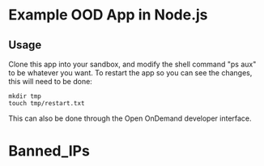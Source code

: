 # Example OOD App in Node.js

## Usage

Clone this app into your sandbox, and modify the shell command "ps aux" to be
whatever you want. To restart the app so you can see the changes, this will need
to be done:

    mkdir tmp
    touch tmp/restart.txt

This can also be done through the Open OnDemand developer interface.
# Banned_IPs
